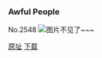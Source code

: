 ### Awful People
No.2548
![图片不见了~~~](https://imgs.xkcd.com/comics/awful_people.png)

[原址](https://xkcd.com//2548) [下载](https://imgs.xkcd.com/comics/awful_people.png)


